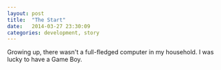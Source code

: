 ```yaml
---
layout: post
title:  "The Start"
date:   2014-03-27 23:30:09
categories: development, story
---
```


Growing up, there wasn't a full-fledged computer in my household. I was lucky to have a Game Boy.

